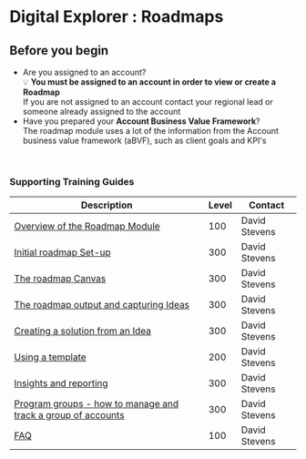 # Digital Explorer : Roadmaps 
## Before you begin

- Are you assigned to an account?<br>
:bulb:  **You must be assigned to an account in order to view or create a Roadmap**<br>
If you are not assigned to an account contact your regional lead or someone already assigned to the account<br>
- Have you prepared your **Account Business Value Framework**?<br>
The roadmap module uses a lot of the information from the Account business value framework (aBVF), such as client goals and KPI's
<br>


### Supporting Training Guides


|Description|Level|Contact|
|---|---|---|
| [Overview of the Roadmap Module](RoadmapOverview.md) |100|David Stevens|
| [Initial roadmap Set-up](InitialSetup.md) |300|David Stevens|
| [The roadmap Canvas](RoadmapCanvas.md) |300|David Stevens|
| [The roadmap output and capturing Ideas](RoadmapOutput.md) |300|David Stevens|
| [Creating a solution from an Idea](Idea2Solution.md) |300|David Stevens|
| [Using a template](UsingaTemplate.md) |200|David Stevens|
| [Insights and reporting](RoadmapInsights.md)|300|David Stevens|
| [Program groups - how to manage and track a group of accounts](RoadmapGroups.md)|300|David Stevens|
| [FAQ](RoadmapFAQ.md)|100| David Stevens|
